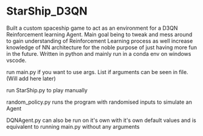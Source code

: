 # StarShip_D3QN

Built a custom spaceship game to act as an environment for a D3QN Reinforcement learning Agent. Main goal being to tweak and mess around to gain understanding
of Reinforcement Learning process as well increase knowledge of NN architecture for the noble purpose of just having more fun in the future.
Written in python and mainly run in a conda env on windows vscode. 

run main.py if you want to use args. List if arguments can be seen in file. (Will add here later)  

run StarShip.py to play manually 

random_policy.py runs the program with randomised inputs to simulate an Agent

DQNAgent.py can also be run on it's own with it's own default values and is equivalent to running main.py without any arguments 

